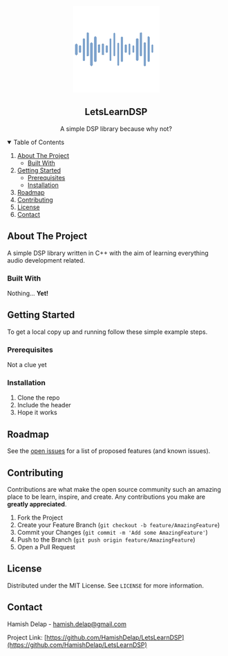 

<!-- PROJECT LOGO -->
<br />
<p align="center">
  <a href="https://github.com/othneildrew/Best-README-Template">
    <img src="logo.png" alt="Logo" width="200" height="200">
  </a>

  <h2 align="center"> LetsLearnDSP </h2>

  <p align="center">
    A simple DSP library because why not?
  </p>
</p>



<!-- TABLE OF CONTENTS -->
<details open="open">
  <summary>Table of Contents</summary>
  <ol>
    <li>
      <a href="#about-the-project">About The Project</a>
      <ul>
        <li><a href="#built-with">Built With</a></li>
      </ul>
    </li>
    <li>
      <a href="#getting-started">Getting Started</a>
      <ul>
        <li><a href="#prerequisites">Prerequisites</a></li>
        <li><a href="#installation">Installation</a></li>
      </ul>
    </li>
    <li><a href="#roadmap">Roadmap</a></li>
    <li><a href="#contributing">Contributing</a></li>
    <li><a href="#license">License</a></li>
    <li><a href="#contact">Contact</a></li>
  </ol>
</details>



<!-- ABOUT THE PROJECT -->
## About The Project

A simple DSP library written in C++ with the aim of learning everything audio development related.

### Built With

Nothing... **Yet!**



<!-- GETTING STARTED -->
## Getting Started

To get a local copy up and running follow these simple example steps.

### Prerequisites

Not a clue yet

### Installation

1. Clone the repo
2. Include the header
3. Hope it works


<!-- ROADMAP -->
## Roadmap

See the [open issues](https://github.com/HamishDelap/LetsLearnDSP) for a list of proposed features (and known issues).



<!-- CONTRIBUTING -->
## Contributing

Contributions are what make the open source community such an amazing place to be learn, inspire, and create. Any contributions you make are **greatly appreciated**.

1. Fork the Project
2. Create your Feature Branch (`git checkout -b feature/AmazingFeature`)
3. Commit your Changes (`git commit -m 'Add some AmazingFeature'`)
4. Push to the Branch (`git push origin feature/AmazingFeature`)
5. Open a Pull Request



<!-- LICENSE -->
## License

Distributed under the MIT License. See `LICENSE` for more information.



<!-- CONTACT -->
## Contact

Hamish Delap - hamish.delap@gmail.com

Project Link: [https://github.com/HamishDelap/LetsLearnDSP](https://github.com/HamishDelap/LetsLearnDSP)


